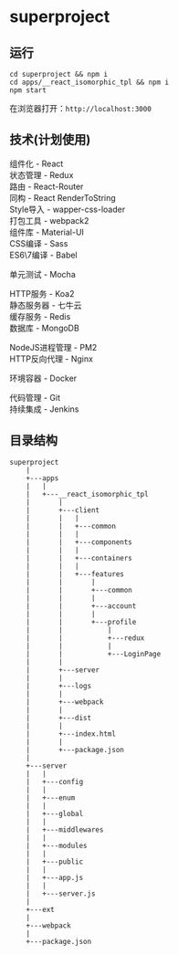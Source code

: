 # superproject

## 运行

```
cd superproject && npm i
cd apps/__react_isomorphic_tpl && npm i
npm start
```

在浏览器打开：```http://localhost:3000```

## 技术(计划使用)

组件化 - React <br>
状态管理 - Redux <br>
路由 - React-Router <br>
同构 - React RenderToString <br>
Style导入 - wapper-css-loader <br>
打包工具 - webpack2 <br>
组件库 - Material-UI <br>
CSS编译 - Sass <br>
ES6\7编译 - Babel <br>

单元测试 - Mocha <br>

HTTP服务 - Koa2 <br>
静态服务器 - 七牛云 <br>
缓存服务 - Redis <br>
数据库 - MongoDB <br>

NodeJS进程管理 - PM2 <br>
HTTP反向代理 - Nginx <br>

环境容器 - Docker <br>

代码管理 - Git <br>
持续集成 - Jenkins <br>

## 目录结构

```
superproject
	|
	+---apps
	|	|
	|	+---__react_isomorphic_tpl
	|		|
	|		+---client
	|		|   |
	|		|   +---common
	|		|   |
	|		|   +---components
	|		|   |
	|		|   +---containers
	|		|   |
	|		|   +---features
	|		|       |
	|		|       +---common
	|		|       |
	|		|       +---account
	|		|       |
	|		|       +---profile
	|		|           |
	|		|           +---redux
	|		|           |
	|		|           +---LoginPage
	|		|
	|		+---server
	|		|
	|		+---logs
	|		|
	|		+---webpack
	|		|
	|		+---dist
	|		|
	|		+---index.html
	|		|
	|		+---package.json
	|
	+---server
	|	|
	|	+---config
	|	|
	|	+---enum
	|	|
	|	+---global
	|	|
	|	+---middlewares
	|	|
	|	+---modules
	|	|
	|	+---public
	|	|
	|	+---app.js
	|	|
	|	+---server.js
	|
	+---ext
	|
	+---webpack
	|
	+---package.json

```